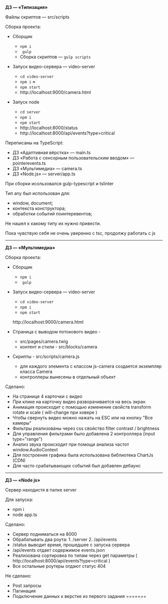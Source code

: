 **ДЗ — «Типизация»**

Файлы скриптов — src/scripts

Сборка проекта: 
- Сборщик 
   - ``npm i``
   - `` gulp``
   -  Сборка скриптов — ``gulp scripts``
   
- Запуск видео-сервера — video-server 
   - ``cd video-server`` 
   - ``npm i`` ≈
   - ``npm start``
   -  http://localhost:9000/camera.html 


- Запуск node
   - ``cd server`` 
   - ``npm i`` 
   - ``npm start``
   - http://localhost:8000/status
   - http://localhost:8000/api/events?type=critical

Переписаны на TypeScript:
* ДЗ «Адаптивная вёрстка» — main.ts
* ДЗ «Работа с сенсорным пользовательским вводом» — pointerevents.ts
* ДЗ «Мультимедиа» — camera.ts
* ДЗ «Node.js» — server/app.ts

 При сборки исользовался gulp-typescript и tslinter
 
 Тип any был использован для:
  * window, document;
  * контекста конструктора;
  * обработки событий поинтеревентов;
 
 Не нашел к какому типу их нужно привести.
 
 Пока чувствую себя не очень уверенно с tsc, продолжу работать с js
 
---
**ДЗ — «Мультимедиа»**

Сборка проекта: 
- Сборщик 
   - ``npm i``
   - `` gulp``
   
- Запуск видео-сервера — video-server 
   - ``cd video-server`` 
   - ``npm i`` 
   - ``npm start``
   
   http://localhost:9000/camera.html 
     
- Страница с выводом потокового видео -   
  - src/pages/camera.twig
  - контент и стили - src/blocks/camera
  
- Скрипты - src/scripts/camera.js
  - для каждого элемента с классом js-camera создается экземпляр класса Camera
  - контроллеры вынесены в отдельный объект
  
Сделано:
- На странице 4 карточки с видео
- При клике на карточку видео разворачивается на весь экран
- Анимация происходит с помощью изменение свойств transform rotate и scale ( will-change при ховере )
- Чтобы свернуть видео можно нажать на ESC или на кнопку "Все камеры"
- Фильтры реализованы через css свойство filter contrast / brightness 
- Для управления фильтрами было добавлена 2 контроллера (input type="range")
- Анализ звука происходит при помощи анализа частот window.AudioContext
- Для построения графика была использована библиотека ChartJs (CDN)
- Для часто срабатывающих событий был добавлен дебаунс 


-----

**ДЗ — «Node js»**

Сервер находистя в папке server

Для запуска:
* npm i
* node app.ts       

Сделано:

* Сервер подниматься на 8000
* Обрабатывать два роута: 1. /server 2. /api/events
* /status выводит время, прошедшее с запуска сервера
* /api/events отдает содержимое events.json 
* Реализована сортировка по типам через get параметры ( http://localhost:8000/api/events?type=critical )
* Все остальные роутеры отдают статус 404

Не сделано:
* Post запросы
* Пагинация
* Подключение данных к верстке из первого задания
=======


